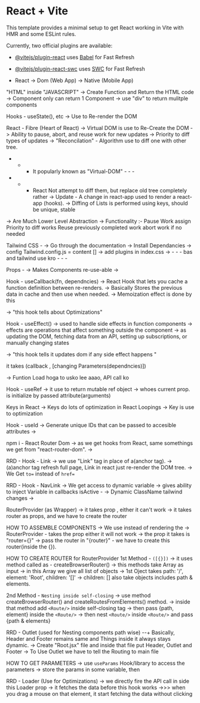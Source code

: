 # React + Vite

This template provides a minimal setup to get React working in Vite with HMR and some ESLint rules.

Currently, two official plugins are available:

- [@vitejs/plugin-react](https://github.com/vitejs/vite-plugin-react/blob/main/packages/plugin-react/README.md) uses [Babel](https://babeljs.io/) for Fast Refresh
- [@vitejs/plugin-react-swc](https://github.com/vitejs/vite-plugin-react-swc) uses [SWC](https://swc.rs/) for Fast Refresh


- React
 -> Dom (Web App)
 -> Native (Mobile App)


"HTML" inside "JAVASCRIPT"
 -> Create Function and Return the HTML code
 -> Component only can return 1 Component
 -> use "div" to return mulitple components

Hooks - useState(), etc
 -> Use to Re-render the DOM

React - Fibre (Heart of React)
 -> Virtual DOM is use to Re-Create the DOM
 -> Ability to pause, abort, and reuse work for new updates
 -> Priority to diff types of updates
 -> "Reconcilation" - Algorithm use to diff one with other tree.
 - - - It popularly known as "Virtual-DOM" - - - 
 - - - React Not attempt to diff them, but replace old tree completely rather
 -> Update - A change in react-app used to render a react-app (hooks).
 -> Diffing of Lists is performed using keys, should be unique, stable

 -> Are Much Lower Level Abstraction 
 -> Functionality :-
                Pause Work 
                assign Priority to diff works
                Reuse previously completed work
                abort work if no needed

Tailwind CSS - 
 -> Go through the documentation
 -> Install Dependancies
 -> config Tailwind.config.js = content []
 -> add plugins in index.css
 -> - - -  bas and tailwind use kro - - -

Props - 
 -> Makes Components re-use-able
 -> 


Hook - useCallback(fn, dependncies)
 -> React Hook that lets you cache a function definition between re-renders.
 -> Basically Stores the previous data in cache and then use when needed.
 -> Memoization effect is done by this
 
 -> "this hook tells about Optimizations"

Hook - useEffect()
 -> used to handle side effects in function components
 -> effects are operations that affect something outside the component
 -> as updating the DOM, fetching data from an API, setting up subscriptions, or manually changing states
 
 -> "this hook tells it updates dom if any side effect happens "
 
 it takes (callback , [changing Parameters(dependncies)])

 -> Funtion Load hoga to usko lee aaao, API call ko


Hook - useRef
 -> it use to return mutable ref object
 -> whoes current prop. is initialize by passed attribute(arguments)


Keys in React
 -> Keys do lots of optimization in React Loopings
 -> Key is use to optimization

Hook - useId
 -> Generate unique IDs that can be passed to accesible attributes
 -> 


npm i - React Router Dom
 -> as we get hooks from React, same somethings we get from "react-router-dom".
 -> 

RRD - Hook - Link
 -> we use "Link" tag in place of a(anchor tag).
 -> (a)anchor tag refresh full page, Link in react just re-render the DOM tree.
 -> We Get `to=` instead of `href=`

RRD - Hook - NavLink
 -> We get access to dynamic variable
 -> gives ability to inject Variable in callbacks
    isActive - 
        -> Dynamic ClassName tailwind changes
        -> 


RouterProvider (as Wrapper)
 -> it takes prop , either it can't work
 -> it takes router as props, and we have to create the router


HOW TO ASSEMBLE COMPONENTS
 -> We use <RouterProvider/> instead of rendering the <App/> 
 -> RouterProvider - takes the prop either it will not work
 -> the prop it takes is "router={}"
 -> pass the router in "{router}" - we have to create this router(inside the {}).

HOW TO CREATE ROUTER for RouterProvider
1st Method - `([{}])`
 -> it uses method called as - createBrowserRouter()
 -> this methods take Array as input
 -> in this Array we give all list of objects 
 -> 1st Oject takes path: '/', element: 'Root', children: '[]'
 -> children: [] also take objects includes path & elements.

2nd Method - `Nesting inside self-closing`
 -> use method createBrowserRouter() and createRoutesFromElements() method.
 -> inside that method add `<Route/>` inside self-closing tag
 -> then pass {path, element} inside the `<Route/>`
 -> then nest `<Route/>` inside `<Route/>` and pass {path & elements}



RRD - Outlet (used for Nesting components path wise)
 --+  Basically, Header and Footer remains same and Things inside it always stays dynamic.
 -> Create "Root.jsx" file and inside that file put Header, Outlet and Footer
 -> To Use Outlet we have to tell the Routing to main file



HOW TO GET PARAMETERS
 ->  use `useParams` Hook/library to access the parameters 
 -> store the params in some variable, then 


RRD - Loader (Use for Optimizations)
 -> we directly fire the API call in side this Loader prop
 -> it fetches the data before this hook works
 ->>> when you drag a mouse on that element, it start fetching the data without clicking
